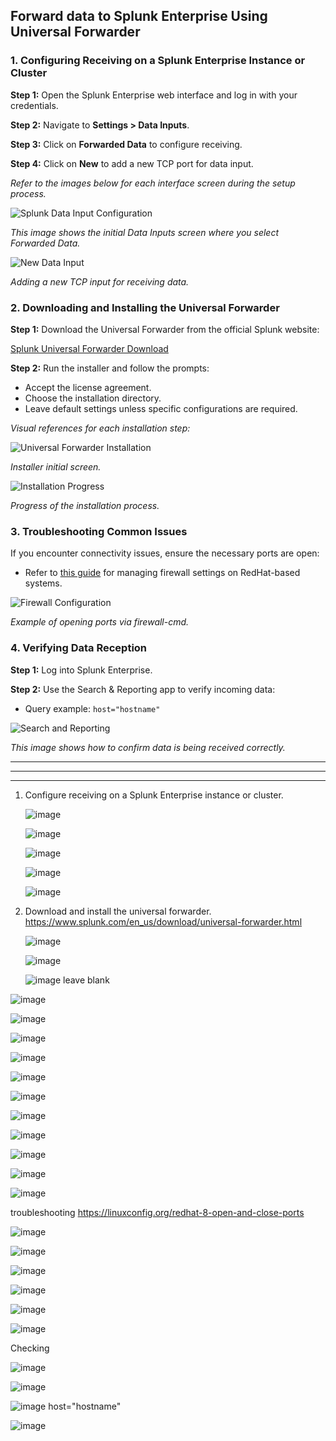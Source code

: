## Forward data to Splunk Enterprise Using Universal Forwarder

### 1. Configuring Receiving on a Splunk Enterprise Instance or Cluster

**Step 1:** Open the Splunk Enterprise web interface and log in with your credentials.

**Step 2:** Navigate to **Settings > Data Inputs**.

**Step 3:** Click on **Forwarded Data** to configure receiving.

**Step 4:** Click on **New** to add a new TCP port for data input.

*Refer to the images below for each interface screen during the setup process.*

![Splunk Data Input Configuration](https://github.com/user-attachments/assets/07675823-6b00-4c08-b1cc-316a9a8c7404)

*This image shows the initial Data Inputs screen where you select Forwarded Data.*

![New Data Input](https://github.com/user-attachments/assets/f0f87301-2ab5-42b4-8fac-c3c92df74062)

*Adding a new TCP input for receiving data.*

### 2. Downloading and Installing the Universal Forwarder

**Step 1:** Download the Universal Forwarder from the official Splunk website:

[Splunk Universal Forwarder Download](https://www.splunk.com/en_us/download/universal-forwarder.html)

**Step 2:** Run the installer and follow the prompts:

- Accept the license agreement.
- Choose the installation directory.
- Leave default settings unless specific configurations are required.

*Visual references for each installation step:*

![Universal Forwarder Installation](https://github.com/user-attachments/assets/ab34ae05-b34d-4039-a2d7-7ac75b4023aa)

*Installer initial screen.*

![Installation Progress](https://github.com/user-attachments/assets/248a3e1d-0657-47e2-88a8-eac64b7da402)

*Progress of the installation process.*

### 3. Troubleshooting Common Issues

If you encounter connectivity issues, ensure the necessary ports are open:

- Refer to [this guide](https://linuxconfig.org/redhat-8-open-and-close-ports) for managing firewall settings on RedHat-based systems.

![Firewall Configuration](https://github.com/user-attachments/assets/e403a40d-5897-4165-8c9d-24b428a4db0c)

*Example of opening ports via firewall-cmd.*

### 4. Verifying Data Reception

**Step 1:** Log into Splunk Enterprise.

**Step 2:** Use the Search & Reporting app to verify incoming data:

- Query example: `host="hostname"`

![Search and Reporting](https://github.com/user-attachments/assets/2d1f36db-ade9-4c06-b634-6d90521068d4)

*This image shows how to confirm data is being received correctly.*




---
---
---


1. Configure receiving on a Splunk Enterprise instance or cluster.

   ![image](https://github.com/user-attachments/assets/07675823-6b00-4c08-b1cc-316a9a8c7404)

   ![image](https://github.com/user-attachments/assets/f0f87301-2ab5-42b4-8fac-c3c92df74062)

   ![image](https://github.com/user-attachments/assets/2d8d9f05-5506-4b9b-9d7d-56a52028df17)

   ![image](https://github.com/user-attachments/assets/9df6980e-cb34-4a6b-bf8c-6dc23ad66130)

   ![image](https://github.com/user-attachments/assets/72d79660-38a6-418c-a412-c1284e9ba6eb)

2. Download and install the universal forwarder.
   https://www.splunk.com/en_us/download/universal-forwarder.html

   ![image](https://github.com/user-attachments/assets/ab34ae05-b34d-4039-a2d7-7ac75b4023aa)

   ![image](https://github.com/user-attachments/assets/248a3e1d-0657-47e2-88a8-eac64b7da402)

   ![image](https://github.com/user-attachments/assets/50729973-a174-4131-90f9-b8d9cb54389f)
  leave blank

![image](https://github.com/user-attachments/assets/7dbdab06-a243-44a4-8182-01d9425cff1d)

![image](https://github.com/user-attachments/assets/68bdfb1f-aac7-4671-a68b-90fd7640244b)

![image](https://github.com/user-attachments/assets/ad2b4c1f-141a-4a3d-8e5e-b14ed2b889f4)

![image](https://github.com/user-attachments/assets/1482f896-df20-4735-8ec5-65a4ca8ea221)

![image](https://github.com/user-attachments/assets/e8c02a0a-3d61-4dfd-ac57-693a8b73a482)

![image](https://github.com/user-attachments/assets/e460abdd-48eb-4677-b082-197203d4849e)

![image](https://github.com/user-attachments/assets/267f9a39-0596-4b50-94e6-316c0d2f799a)

![image](https://github.com/user-attachments/assets/c4b2c327-5cdf-417d-a815-0bc816ef4541)

![image](https://github.com/user-attachments/assets/806357fb-2810-4f8d-aca9-0fb7bf335b13)

![image](https://github.com/user-attachments/assets/fcccd392-3ddb-4043-9462-bfcbd75b0837)

![image](https://github.com/user-attachments/assets/1b670f21-3043-4451-8615-128d2781aa8e)

troubleshooting
https://linuxconfig.org/redhat-8-open-and-close-ports

![image](https://github.com/user-attachments/assets/e403a40d-5897-4165-8c9d-24b428a4db0c)

![image](https://github.com/user-attachments/assets/7c44b144-7785-43eb-b06e-34bd7a837f2d)

![image](https://github.com/user-attachments/assets/e66e38c7-6b02-4894-b858-81cde6eee5cb)

![image](https://github.com/user-attachments/assets/d5d9f8d0-5993-4ec8-9281-28d976ea00f3)

![image](https://github.com/user-attachments/assets/44ca56de-c891-4fe0-a8fc-dc402c5f6e28)

![image](https://github.com/user-attachments/assets/a62854c1-bbbe-48d7-b0a4-f80e76fba628)


Checking

![image](https://github.com/user-attachments/assets/35a9151f-78f7-47d8-a741-2986f6b89a28)

![image](https://github.com/user-attachments/assets/d9297899-575b-48fa-b080-2d16dc3424f7)

![image](https://github.com/user-attachments/assets/2a7b7f66-9083-4c72-a730-d2f3c8698988)
host="hostname"

![image](https://github.com/user-attachments/assets/2d1f36db-ade9-4c06-b634-6d90521068d4)


